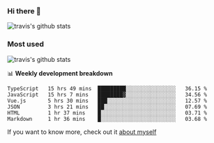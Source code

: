 ### Hi there 👋

<!--
**HondryTravis/HondryTravis** is a ✨ _special_ ✨ repository because its `README.md` (this file) appears on your GitHub profile.

Here are some ideas to get you started:

- 🔭 I’m currently working on ...
- 🌱 I’m currently learning ...
- 👯 I’m looking to collaborate on ...
- 🤔 I’m looking for help with ...
- 💬 Ask me about ...
- 📫 How to reach me: ...
- 😄 Pronouns: ...
- ⚡ Fun fact: ...
-->

![travis's github stats](https://github-readme-stats.vercel.app/api?username=HondryTravis&hide=stars)
### Most used
![travis's github stats](https://github-readme-stats.anuraghazra1.vercel.app/api/top-langs/?username=HondryTravis&layout=compact&hide_title=true)

📊 **Weekly development breakdown**

<!--START_SECTION:waka-->

```text
TypeScript   15 hrs 49 mins  █████████░░░░░░░░░░░░░░░░   36.15 %
JavaScript   15 hrs 7 mins   ████████▓░░░░░░░░░░░░░░░░   34.56 %
Vue.js       5 hrs 30 mins   ███░░░░░░░░░░░░░░░░░░░░░░   12.57 %
JSON         3 hrs 21 mins   ██░░░░░░░░░░░░░░░░░░░░░░░   07.69 %
HTML         1 hr 37 mins    █░░░░░░░░░░░░░░░░░░░░░░░░   03.71 %
Markdown     1 hr 36 mins    █░░░░░░░░░░░░░░░░░░░░░░░░   03.68 %
```

<!--END_SECTION:waka-->

If you want to know more, check out it [about myself](https://hondrytravis.github.io/)
